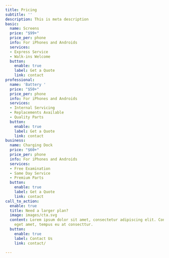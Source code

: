 ```yaml
---
title: Pricing
subtitle: ''
description: This is meta description
basic:
  name: Screens
  price: "$99+"
  price_per: phone
  info: For iPhones and Androids
  services:
  - Express Service
  - Walk-ins Welcome
  button:
    enable: true
    label: Get a Quote
    link: contact
professional:
  name: 'Battery '
  price: "$50+"
  price_per: phone
  info: For iPhones and Androids
  services:
  - Internal Servicing
  - Replacements Available
  - Quality Parts
  button:
    enable: true
    label: Get a Quote
    link: contact
business:
  name: Charging Dock
  price: "$60+"
  price_per: phone
  info: For iPhones and Androids
  services:
  - Free Examination
  - Same Day Service
  - Premium Parts
  button:
    enable: true
    label: Get a Quote
    link: contact
call_to_action:
  enable: true
  title: Need a larger plan?
  image: images/cta.svg
  content: Lorem ipsum dolor sit amet, consectetur adipiscing elit. Consequat tristique
    eget amet, tempus eu at consecttur.
  button:
    enable: true
    label: Contact Us
    link: contact/

---
```

